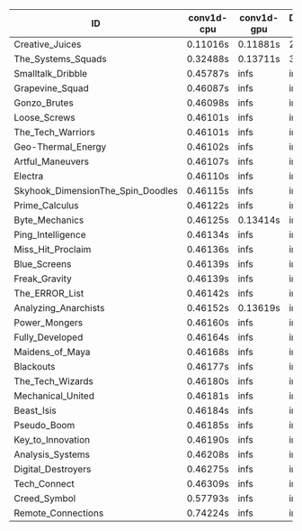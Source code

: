 |ID|conv1d-cpu|conv1d-gpu|DWSPConv2D-gpu|gemm-gpu|avg|
|-|-|-|-|-|-|
|Creative_Juices|0.11016s|0.11881s|2.82089s|1.76202s|1.20297s|
|The_Systems_Squads|0.32488s|0.13711s|3.07384s|4.36657s|1.97560s|
|Smalltalk_Dribble|0.45787s|infs|infs|4.34577s|infs|
|Grapevine_Squad|0.46087s|infs|infs|4.37967s|infs|
|Gonzo_Brutes|0.46098s|infs|infs|4.41652s|infs|
|Loose_Screws|0.46101s|infs|infs|4.38145s|infs|
|The_Tech_Warriors|0.46101s|infs|infs|4.40450s|infs|
|Geo-Thermal_Energy|0.46102s|infs|infs|4.41096s|infs|
|Artful_Maneuvers|0.46107s|infs|infs|4.40782s|infs|
|Electra|0.46110s|infs|infs|4.41461s|infs|
|Skyhook_DimensionThe_Spin_Doodles|0.46115s|infs|infs|4.40422s|infs|
|Prime_Calculus|0.46122s|infs|infs|4.41128s|infs|
|Byte_Mechanics|0.46125s|0.13414s|infs|4.40275s|infs|
|Ping_Intelligence|0.46134s|infs|infs|4.40961s|infs|
|Miss_Hit_Proclaim|0.46136s|infs|infs|4.41172s|infs|
|Blue_Screens|0.46139s|infs|infs|4.40360s|infs|
|Freak_Gravity|0.46139s|infs|infs|4.39722s|infs|
|The_ERROR_List|0.46142s|infs|infs|4.39736s|infs|
|Analyzing_Anarchists|0.46152s|0.13619s|infs|4.41151s|infs|
|Power_Mongers|0.46160s|infs|infs|4.40269s|infs|
|Fully_Developed|0.46164s|infs|infs|4.43010s|infs|
|Maidens_of_Maya|0.46168s|infs|infs|4.38238s|infs|
|Blackouts|0.46177s|infs|infs|4.37767s|infs|
|The_Tech_Wizards|0.46180s|infs|infs|4.54497s|infs|
|Mechanical_United|0.46181s|infs|infs|4.39531s|infs|
|Beast_Isis|0.46184s|infs|infs|4.38037s|infs|
|Pseudo_Boom|0.46185s|infs|infs|4.41561s|infs|
|Key_to_Innovation|0.46190s|infs|infs|4.39662s|infs|
|Analysis_Systems|0.46208s|infs|infs|4.42218s|infs|
|Digital_Destroyers|0.46275s|infs|infs|4.40588s|infs|
|Tech_Connect|0.46309s|infs|infs|4.41551s|infs|
|Creed_Symbol|0.57793s|infs|infs|4.36805s|infs|
|Remote_Connections|0.74224s|infs|infs|4.40043s|infs|
